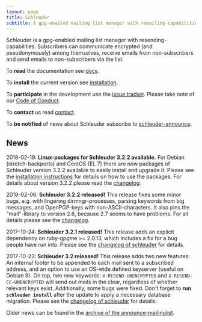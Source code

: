 ```yaml
---
layout: page
title: Schleuder
subtitle: A gpg-enabled mailing list manager with remailing-capabilities.
---
```


Schleuder is a gpg-enabled mailing list manager with resending-capabilities. Subscribers can communicate encrypted (and pseudonymously) among themselves, receive emails from non-subscribers and send emails to non-subscribers via the list.

To **read** the documentation see [docs](docs/).

To **install** the current version see [installation](docs/#installation).

To **participate** in the development use the [issue tracker](https://0xacab.org/schleuder/schleuder/issues). Please take note of our [Code of Conduct](https://0xacab.org/schleuder/schleuder/blob/master/CODE_OF_CONDUCT.md).

To **contact** us read [contact](contact.html).

To **be notified** of news about Schleuder subscribe to [schleuder-announce](https://lists.nadir.org/mailman/listinfo/schleuder-announce).

## News

2018-02-19: **Linux-packages for Schleuder 3.2.2 available.** For Debian (stretch-backports) and CentOS (EL 7) there are now packages of Schleuder version 3.2.2 available to easily install and upgrade it. Please see the [installation instructions](https://schleuder.nadir.org/docs/#installation) for details on how to use the packages. For details about version 3.2.2 please read the [changelog](https://0xacab.org/schleuder/schleuder/blob/master/CHANGELOG.md#322-2018-02-06).

2018-02-06: **Schleuder 3.2.2 released!** This release fixes some minor bugs, e.g. with lingering dirmngr-processes, parsing keywords from big messages, and OpenPGP-keys with non-ASCII-characters. It also pins the "mail"-library to version 2.6, because 2.7 seems to have problems. For all details please see the [changelog](https://0xacab.org/schleuder/schleuder/blob/master/CHANGELOG.md#322-2018-02-06).

2017-10-24: **Schleuder 3.2.1 released!** This release adds an explicit dependency on ruby-gpgme >= 2.0.13, which includes a fix for a bug people have run into. Please see the [changelog of schleuder](https://0xacab.org/schleuder/schleuder/blob/master/CHANGELOG.md#321-2017-10-24) for details.

2017-10-23: **Schleuder 3.2 released!** This release adds two new features: An internal footer to be appended to each mail sent to a subscribed address, and an option to use an OS-wide defined keyserver (useful on Debian 9). On top, two new keywords: `X-RESEND-UNENCRYPTED` and `X-RESEND-CC-UNENCRYPTED` will send out mails in the clear, regardless of whether relevant keys exist. Additionally, some bugs were fixed. Don't forget to **run `schleuder install`** after the update to apply a necessary database migration. Please see the [changelog of schleuder](https://0xacab.org/schleuder/schleuder/blob/master/CHANGELOG.md#320-2017-10-23) for details.


Older news can be found in the [archive of the announce-mailinglist](https://lists.nadir.org/pipermail/schleuder-announce/).
